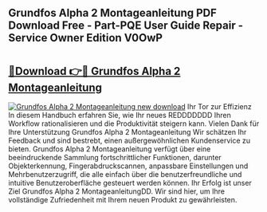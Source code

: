 ## Grundfos Alpha 2 Montageanleitung PDF Download Free - Part-PQE User Guide Repair - Service Owner Edition V0OwP

# <h2><a href="http://df71qtu.blite.top/?on=Grundfos+Alpha+2+Montageanleitung">🔗Download 👉🔴 Grundfos Alpha 2 Montageanleitung</a></h2>

[![Grundfos Alpha 2 Montageanleitung new download](https://i.imgur.com/lujVjoI.png)](http://df71qtu.blite.top/?on=Grundfos+Alpha+2+Montageanleitung)
Ihr Tor zur Effizienz In diesem Handbuch erfahren Sie, wie Ihr neues REDDDDDDD Ihren Workflow rationalisieren und die Produktivität steigern kann. Vielen Dank für Ihre Unterstützung Grundfos Alpha 2 Montageanleitung Wir schätzen Ihr Feedback und sind bestrebt, einen außergewöhnlichen Kundenservice zu bieten. Grundfos Alpha 2 Montageanleitung verfügt über eine beeindruckende Sammlung fortschrittlicher Funktionen, darunter Objekterkennung, Fingerabdruckscannen, anpassbare Einstellungen und Mehrbenutzerzugriff, die alle einfach über die benutzerfreundliche und intuitive Benutzeroberfläche gesteuert werden können. Ihr Erfolg ist unser Ziel Grundfos Alpha 2 MontageanleitungDD. Wir sind hier, um Ihre vollständige Zufriedenheit mit Ihrem neuen Produkt zu gewährleisten.

